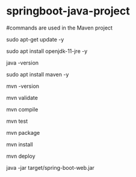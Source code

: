 # springboot-java-project

#commands are used in the Maven project

sudo apt-get update -y

sudo apt install openjdk-11-jre -y

java -version

sudo apt install maven -y

mvn -version

mvn validate

mvn compile

mvn test

mvn package

mvn install

mvn deploy

java -jar target/spring-boot-web.jar
